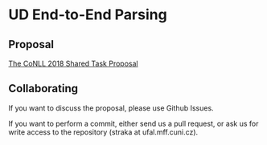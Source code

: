 # UD End-to-End Parsing

## Proposal

[The CoNLL 2018 Shared Task Proposal](proposal/Proposal.odt)

## Collaborating

If you want to discuss the proposal, please use Github Issues.

If you want to perform a commit, either send us a pull request, or ask us for write
access to the repository (straka at ufal.mff.cuni.cz).
